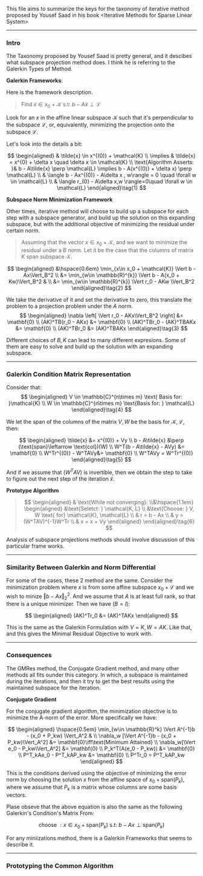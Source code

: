 This file aims to summarize the keys for the taxonomy of iterative method proposed by Yousef Saad in his book \<Iterative Methods for Sparse Linear System\>

---
### **Intro**

The Taxonomy proposed by Yousef Saad is pretty general, and it descibes what subspace projection method does. I think he is referring to the Galerkin Types of Method. 

**Galerkin Frameworks**: 

Here is the framework description. 


> Find $\tilde{x} \in x_0 + \mathcal{K} \text{ s.t: } b - A\tilde{x} \perp \mathcal{L}$

Look for an $x$ in the affine linear subspace $\mathcal{K}$ such that it's perpendicular to the subspace $\mathcal{L}$, or, equivalently, minimizing the projection onto the subspace $\mathcal{L}$. 

Let's look into the details a bit: 

$$
\begin{aligned}
    & \tilde{x} \in x^{(0)} + \mathcal{K}
    \\
    \implies & 
    \tilde{x} = x^{0} + \delta x \quad \delta x \in \mathcal{K}
    \\
    \text{Algorithm Asserts: }& 
    b - A\tilde{x} \perp \mathcal{L} \implies b - A(x^{(0)} + \delta x) \perp \mathcal{L}
    \\
    & \langle b - Ax^{(0)} - A\delta x , w\rangle = 0 \quad \forall w \in \mathcal{L}
   \\
    & \langle r_{0} - A\delta x,w \rangle=0\quad \forall w \in \mathcal{L}
\end{aligned}\tag{1}
$$

**Subspace Norm Minimization Framework**

Other times, iterative method will choose to build up a subspace for each step with a subspace generator, and build up the solution on this expanding subspace, but with the additional objective of minimizing the residual under certain norm. 

> Assuming that the vector $x\in x_0 + \mathcal{K}$, and we want to minimize the residual under a $B$ norm. Let it be the case that the columns of matrix $K$ span subspace $\mathcal{K}$. 

$$
\begin{aligned}
    &\hspace{0.6em} \min_{x\in x_0 + \mathcal{K}} \Vert b - Ax\Vert_B^2 
    \\
    &= \min_{w\in \mathbb{R}^{k}} 
    \Vert b - A(x_0 + Kw)\Vert_B^2 & 
    \\
    &= \min_{w\in \mathbb{R}^{k}} 
    \Vert 
        r_0 - AKw
    \Vert_B^2
\end{aligned}\tag{2}
$$

We take the derivative of it and set the derivative to zero, this translate the problem to a projection problem under the $A$ norm. 
$$
\begin{aligned}
    \nabla \left[
        \Vert r_0 - AKx\Vert_B^2
    \right] &= \mathbf{0}
    \\
    (AK)^TB(r_0 - AKx) &= \mathbf{0}
    \\
    (AK)^TBr_0 - (AK)^TBAKx &= \mathbf{0}
    \\
    (AK)^TBr_0 &= (AK)^TBAKx
\end{aligned}\tag{3}
$$

Different choices of $B, K$ can lead to many different expresions. Some of them are easy to solve and build up the solution with an expanding subspace. 


---
### **Galerkin Condition Matrix Representation**

Consider that: 
$$
\begin{aligned}
    V \in \mathbb{C}^{n\times m} \text{ Basis for: }\mathcal{K}
    \\
    W \in \mathbb{C}^{n\times m} \text{Basis for: } \mathcal{L}
\end{aligned}\tag{4}
$$

We let the span of the columns of the matrix $V, W$ be the basis for $\mathcal{K}, \mathcal{L}$, then: 

$$
\begin{aligned}
    \tilde{x} &= x^{(0)} + Vy
    \\
    b - A\tilde{x}  &\perp (\text{span}\leftarrow \text{col})(W)
    \\
    W^T(b - A\tilde{x} - AVy) &= \mathbf{0}
    \\
    W^Tr^{(0)} - W^TAVy&= \mathbf{0}
    \\
    W^TAVy = W^Tr^{(0)}
\end{aligned}\tag{5}
$$

And if we assume that $(W^TAV)$ is invertible, then we obtain the step to take to figure out the next step of the iteration $\tilde{x}$. 

**Prototype Algorithm**

> $$
> \begin{aligned}
>     & \text{While not converging}: 
>     \\&\hspace{1.1em}
>          \begin{aligned}
>             &\text{Seletct: } \mathcal{K, L}
>             \\
>             &\text{Choose: } V, W \text{ for} \mathcal{K}, \mathcal{L}
>             \\
>             & r = b - Ax
>             \\
>             & y = (W^TAV)^{-1}W^Tr
>             \\
>             & x = x + Vy
>         \end{aligned}
> \end{aligned}\tag{6}
> $$


Analysis of subspace projections methods should involve discussion of this particular frame works. 

---
### **Similarity Between Galerkin and Norm Differential**

For some of the cases, these 2 method are the same. Consider the minimization problem where $x$ is from some affine subspace $x_0 + \mathcal{L}$ and we wish to minize $\Vert b - Ax\Vert_2^2$. And we assume that $A$ is at least full rank, so that there is a unique minimizer. Then we have ($B = I$): 

$$
\begin{aligned}
    (AK)^Tr_0 &= (AK)^TAKx
\end{aligned}
$$

This is the same as the Galerkin Formulation with $V = K, W = AK$. Like that, and this gives the Minimal Residual Objective to work with. 

---
### **Consequences**

The GMRes method, the Conjugate Gradient method, and many other methods all fits ounder this category. In which, a subspace is maintained during the iterations, and then it try to get the best results using the maintained subspace for the iteration. 

**Conjugate Gradient**

For the conjugate gradient algorithm, the minimization objective is to minimize the A-norm of the error. More specifically we have: 

$$
\begin{aligned}
    \hspace{0.5em}
    \min_{w\in \mathbb{R}^k} 
    \Vert 
        A^{-1}b - (x_0 + P_kw)
    \Vert_A^2 & 
    \\
    \nabla_w [\Vert A^{-1}b - (x_0 + P_kw)\Vert_A^2] &= \mathbf{0}\iff\text{Minimum Attained}
    \\
    \nabla_w[\Vert e_0 - P_kw\Vert_A^2] &= \mathbf{0}
    \\
    P_k^T(A(e_0 - P_kw)) &= \mathbf{0}
    \\
    P^T_kAe_0 - P^T_kAP_kw &= \mathbf{0}
    \\
    P^Tr_0 = P^T_kAP_kw
\end{aligned} 
$$

This is the conditions derived using the objective of minimizing the error norm by choosing the solution $x$ from the affine space of $x_0 + \text{span}(P_k)$, where we assume that $P_k$ is a matrix whose columns are some basis vectors. 

Plase obseve that the above equation is also the same as the following Galerkin's Condition's Matrix From: 

$$
\text{choose }:  x\in x_0 + \text{span}(P_k) \text{ s.t: }  
b - Ax \perp \text{span}(P_k)
$$

For any miniizations method, there is a Galerkin Frameworks that seems to describe it. 


---
### **Prototyping the Common Algorithm**






